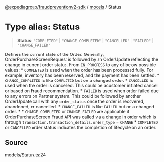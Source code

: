 [@expediagroup/fraudpreventionv2-sdk](../../index.md) / [models](../index.md) / Status

# Type alias: Status

> **Status**: `"COMPLETED"` \| `"CHANGE_COMPLETED"` \| `"CANCELLED"` \| `"FAILED"` \| `"CHANGE_FAILED"`

Defines the current state of the Order. Generally, OrderPurchaseScreenRequest is followed by an OrderUpdate reflecting the change in current order status. From `IN_PROGRESS` to any of below possible values: * `COMPLETED` is used when the order has been processed fully. For example, inventory has been reserved, and the payment has been settled. * `CHANGE_COMPLETED` is like `COMPLETED` but on a changed order. * `CANCELLED` is used when the order is cancelled. This could be acustomer initiated cancel or based on Fraud recommendation. * `FAILED` is used when order failed due to any errors on Partner system. This could be followed by another OrderUpdate call with any `order_status` once the order is recovered, abandoned, or cancelled. * `CHANGE_FAILED` is like `FAILED` but on a changed order. * * `CHANGE_COMPLETED` or `CHANGE_FAILED` are applicable if OrderPurchaseScreen Fraud API was called via a change in order which is through `transaction.transaction_details.order_type` = `CHANGE` * `COMPLETED` or `CANCELLED` order status indicates the completion of lifecycle on an order.

## Source

models/Status.ts:24
